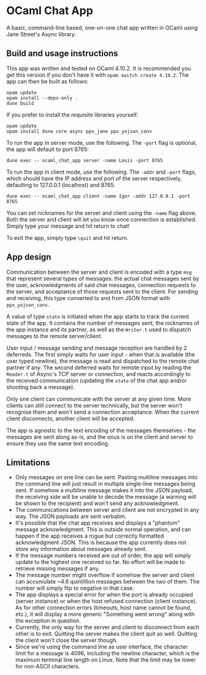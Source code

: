 # OCaml Chat App

A basic, command-line based, one-on-one chat app written in OCaml using Jane Street's Async library.


## Build and usage instructions

This app was written and tested on OCaml 4.10.2. It is recommended you get this version if you don't have it with `opam switch create 4.10.2`. The app can then be built as follows:

```
opam update
opam install --deps-only .
dune build
```

If you prefer to install the requisite libraries yourself:

```
opam update
opam install dune core async ppx_jane ppx_yojson_conv
```

To run the app in server mode, use the following. The `-port` flag is optional, the app will default to port 8765:

```
dune exec -- ocaml_chat_app server -name Louis -port 8765
```

To run the app in client mode, use the following. The `-addr` and `-port` flags, which should have the IP address and port of the server respectively, defaulting to 127.0.0.1 (localhost) and 8765.

```
dune exec -- ocaml_chat_app client -name Igor -addr 127.0.0.1 -port 8765
```

You can set nicknames for the server and client using the `-name` flag above. Both the server and client will let you know once connection is established. Simply type your message and hit return to chat!

To exit the app, simply type `\quit` and hit return.


## App design

Communication between the server and client is encoded with a type `msg` that represent several types of messages: the actual chat messages sent by the user, acknowledgments of said chat messages, connection requests to the server, and acceptance of those requests sent to the client. For sending and receiving, this type converted to and from JSON format with `ppx_yojson_conv`.

A value of type `state` is initiated when the app starts to track the current state of the app. It contains the number of messages sent, the nicknames of the app instance and its partner, as well as the `Writer.t` used to dispatch messages to the remote server/client.

User input / message sending and message reception are handled by 2 deferreds. The first simply waits for user input - when that is available (the user typed newline), the message is read and dispatched to the remote chat partner if any. The second deferred waits for remote input by reading the `Reader.t` of Async's TCP server or connection, and reacts accordingly to the received communication (updating the `state` of the chat app and/or shooting back a message).

Only one client can communicate with the server at any given time. More clients can still connect to the server technically, but the server won't recognise them and won't send a connection acceptance. When the current client disconnects, another client will be accepted.

The app is agnostic to the text encoding of the messages themselves - the messages are sent along as-is, and the onus is on the client and server to ensure they use the same text encoding.


## Limitations

- Only messages on one line can be sent. Pasting multiline messages into the command line will just result in multiple single-line messages being sent. If somehow a multiline message makes it into the JSON payload, the receiving side will be unable to decode the message (a warning will be shown to the recipient) and won't send any acknowledgment.
- The communications between server and client are not encrypted in any way. The JSON payloads are sent verbatim.
- It's possible that the chat app receives and displays a "phantom" message acknowledgment. This is outside normal operation, and can happen if the app receives a rogue but correctly formatted acknowledgment JSON. This is because the app currently does not store any information about messages already sent.
- If the message numbers received are out of order, the app will simply update to the highest one received so far. No effort will be made to retrieve missing messages if any.
- The message number might overflow if somehow the server and client can accumulate ~4.6 quintillion messages between the two of them. The number will simply flip to negative in that case.
- The app displays a special error for when the port is already occupied (server instance) or when the host refused connection (client instance). As for other connection errors (timeouts, host name cannot be found, etc.), it will display a more generic "Something went wrong" along with the exception in question.
- Currently, the only way for the server and client to disconnect from each other is to exit. Quitting the server makes the client quit as well. Quitting the client won't close the server though.
- Since we're using the command line as user interface, the character limit for a message is 4096, including the newline character, which is the maximum terminal line length on Linux. Note that the limit may be lower for non-ASCII characters.